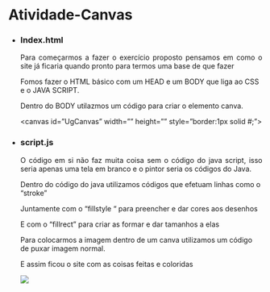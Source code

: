<h1>Atividade-Canvas</h1>
  
<ul>
<li><h3>Index.html</h3></li>

<p Align="justify">Para começarmos a fazer o exercício proposto pensamos em como o site já ficaria quando pronto para termos uma base de que fazer<br>

Fomos fazer o HTML básico com um HEAD e um BODY que liga ao CSS e o JAVA SCRIPT.<br>

Dentro do BODY utilazmos um código para criar o elemento canva.<br>

<body>

  <canvas id=”UgCanvas” width=”” height=”” style=”border:1px solid #;”>

   </canvas>

  <script src=”js/script.js”></script>

</p>

<li><h3>script.js</h3></li>

<p Align="justify">O código em si não faz muita coisa sem o código do java script, isso seria apenas uma tela em branco e o pintor seria os códigos do Java.<br>
  
Dentro do código do java utilizamos códigos que efetuam linhas como o “stroke”<br>
  
Juntamente com o “fillstyle “ para preencher e dar cores aos desenhos <br>
  
E com o “fillrect” para criar as formar e dar tamanhos a elas <br>
  
Para colocarmos a imagem dentro de um canva utilizamos um código de puxar imagem normal.<br>
</p>
<p Align="justify">E assim ficou o site com as coisas feitas e coloridas  </p>
  
<img src="img/Captura de tela.png">
